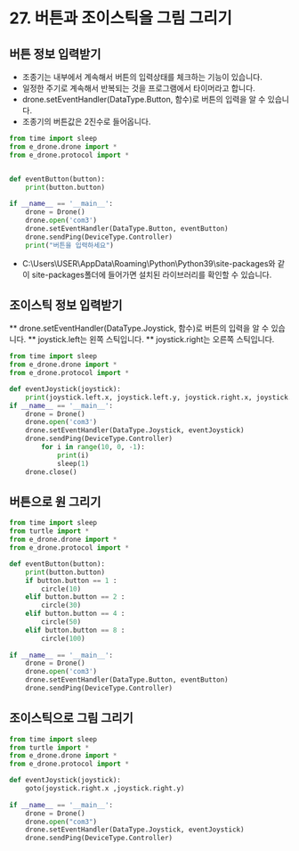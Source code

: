 # 27. 버튼과 조이스틱을 그림 그리기
## 버튼 정보 입력받기
* 조종기는 내부에서 계속해서 버튼의 입력상태를 체크하는 기능이 있습니다.
* 일정한 주기로 계속해서 반복되는 것을 프로그램에서 타이머라고 합니다.
* drone.setEventHandler(DataType.Button, 함수)로 버튼의 입력을 알 수 있습니다.
* 조종기의 버튼값은 2진수로 들어옵니다.

```python
from time import sleep
from e_drone.drone import *
from e_drone.protocol import *


def eventButton(button):
    print(button.button)
    
if __name__ == '__main__':
    drone = Drone()
    drone.open('com3')
    drone.setEventHandler(DataType.Button, eventButton)
    drone.sendPing(DeviceType.Controller)
    print("버튼을 입력하세요")
```

* C:\Users\USER\AppData\Roaming\Python\Python39\site-packages와 같이 site-packages폴더에 들어가면 설치된 라이브러리를 확인할 수 있습니다.

## 조이스틱 정보 입력받기
** drone.setEventHandler(DataType.Joystick, 함수)로 버튼의 입력을 알 수 있습니다.
** joystick.left는 왼쪽 스틱입니다.
** joystick.right는 오른쪽 스틱입니다.

```python
from time import sleep
from e_drone.drone import *
from e_drone.protocol import *

def eventJoystick(joystick):
    print(joystick.left.x, joystick.left.y, joystick.right.x, joystick.right.y)
if __name__ == '__main__':
    drone = Drone()
    drone.open('com3')
    drone.setEventHandler(DataType.Joystick, eventJoystick)
    drone.sendPing(DeviceType.Controller)
        for i in range(10, 0, -1):
            print(i)
            sleep(1)
    drone.close()
```

## 버튼으로 원 그리기
```python
from time import sleep
from turtle import *
from e_drone.drone import *
from e_drone.protocol import *

def eventButton(button):
    print(button.button)
    if button.button == 1 :
        circle(10)
    elif button.button == 2 :
        circle(30)
    elif button.button == 4 :
        circle(50)
    elif button.button == 8 :
        circle(100)
        
if __name__ == '__main__':
    drone = Drone()
    drone.open('com3')
    drone.setEventHandler(DataType.Button, eventButton)
    drone.sendPing(DeviceType.Controller)    
```

## 조이스틱으로 그림 그리기
```python
from time import sleep
from turtle import *
from e_drone.drone import *
from e_drone.protocol import *

def eventJoystick(joystick):
    goto(joystick.right.x ,joystick.right.y)
    
if __name__ == '__main__':
    drone = Drone()
    drone.open("com3")
    drone.setEventHandler(DataType.Joystick, eventJoystick)
    drone.sendPing(DeviceType.Controller)
```
